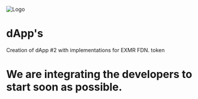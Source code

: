 ![Logo](https://avatars1.githubusercontent.com/u/32690091?s=400&u=5a0dade78226f6025434eed479800f0679853202&v=4?raw=true)
# dApp's
Creation of dApp #2 with implementations for EXMR FDN. token

# We are integrating the developers to start soon as possible.
